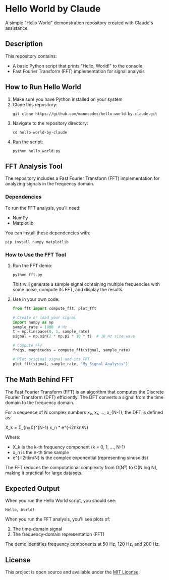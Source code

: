 # Hello World by Claude

A simple "Hello World" demonstration repository created with Claude's assistance.

## Description

This repository contains:
- A basic Python script that prints "Hello, World!" to the console
- Fast Fourier Transform (FFT) implementation for signal analysis

## How to Run Hello World

1. Make sure you have Python installed on your system
2. Clone this repository:
   ```
   git clone https://github.com/manncodes/hello-world-by-claude.git
   ```
3. Navigate to the repository directory:
   ```
   cd hello-world-by-claude
   ```
4. Run the script:
   ```
   python hello_world.py
   ```

## FFT Analysis Tool

The repository includes a Fast Fourier Transform (FFT) implementation for analyzing signals in the frequency domain.

### Dependencies

To run the FFT analysis, you'll need:
- NumPy
- Matplotlib

You can install these dependencies with:
```
pip install numpy matplotlib
```

### How to Use the FFT Tool

1. Run the FFT demo:
   ```
   python fft.py
   ```
   This will generate a sample signal containing multiple frequencies with some noise, compute its FFT, and display the results.

2. Use in your own code:
   ```python
   from fft import compute_fft, plot_fft
   
   # Create or load your signal
   import numpy as np
   sample_rate = 1000  # Hz
   t = np.linspace(0, 1, sample_rate)
   signal = np.sin(2 * np.pi * 10 * t)  # 10 Hz sine wave
   
   # Compute FFT
   freqs, magnitudes = compute_fft(signal, sample_rate)
   
   # Plot original signal and its FFT
   plot_fft(signal, sample_rate, "My Signal Analysis")
   ```

## The Math Behind FFT

The Fast Fourier Transform (FFT) is an algorithm that computes the Discrete Fourier Transform (DFT) efficiently. The DFT converts a signal from the time domain to the frequency domain.

For a sequence of N complex numbers x₀, x₁, ..., x_{N-1}, the DFT is defined as:

X_k = Σ_{n=0}^{N-1} x_n * e^{-i2πkn/N}

Where:
- X_k is the k-th frequency component (k = 0, 1, ..., N-1)
- x_n is the n-th time sample
- e^{-i2πkn/N} is the complex exponential (representing sinusoids)

The FFT reduces the computational complexity from O(N²) to O(N log N), making it practical for large datasets.

## Expected Output

When you run the Hello World script, you should see:
```
Hello, World!
```

When you run the FFT analysis, you'll see plots of:
1. The time-domain signal
2. The frequency-domain representation (FFT)

The demo identifies frequency components at 50 Hz, 120 Hz, and 200 Hz.

## License

This project is open source and available under the [MIT License](LICENSE).
